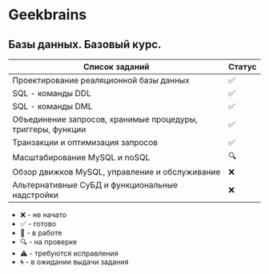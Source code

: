 # Geekbrains

## Базы данных. Базовый курс.

| Список заданий                                              | Статус             |
| ----------------------------------------------------------- | ------------------ |
| Проектирование реаляционной базы данных                     | :white_check_mark: |
| SQL - команды DDL                                           | :white_check_mark: |
| SQL - команды DML                                           | :white_check_mark: |
| Объединение запросов, хранимые процедуры, триггеры, функции | :white_check_mark: |
| Транзакции и оптимизация запросов                           | :white_check_mark: |
| Масштабирование MySQL и noSQL                               | :mag:              |
| Обзор движков MySQL, управление и обслуживание              | :x:                |
| Альтернативные СуБД и функциональные надстройки             | :x:                |

-   :x: - не начато
-   :white_check_mark: - готово
-   :memo: - в работе
-   :mag: - на проверке
-   :warning: - требуются исправления
-   :cyclone: - в ожидании выдачи задания
